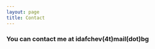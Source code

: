 ```yaml
---
layout: page
title: Contact
---
```

### You can contact me at &#105;&#100;&#097;&#102;&#099;&#104;&#101;&#118;(&#052;&#116;)&#109;&#097;&#105;&#108;(&#100;&#111;&#116;)&#098;&#103;
